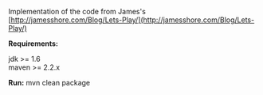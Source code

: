 Implementation of the code from James's [http://jamesshore.com/Blog/Lets-Play/](http://jamesshore.com/Blog/Lets-Play/)

**Requirements:**

jdk >= 1.6  
maven >= 2.2.x  

**Run:**
    mvn clean package

